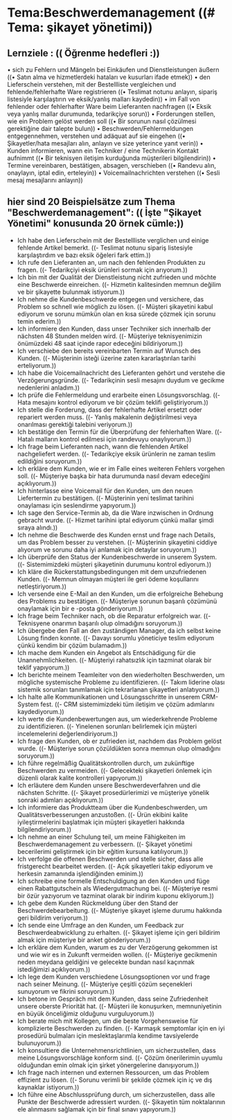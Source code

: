# Tema:Beschwerdemanagement ((# Tema: şikayet yönetimi))
## Lernziele : (( Öğrenme hedefleri :))
• sich zu Fehlern und Mängeln bei Einkäufen und Dienstleistungen äußern ((• Satın alma ve hizmetlerdeki hataları ve kusurları ifade etmek))
• den Lieferschein verstehen, mit der Bestellliste vergleichen und fehlende/fehlerhafte Ware registrieren ((• Teslimat notunu anlayın, sipariş listesiyle karşılaştırın ve eksik/yanlış malları kaydedin))
• im Fall von fehlender oder fehlerhafter Ware beim Lieferanten nachfragen ((• Eksik veya yanlış mallar durumunda, tedarikçiye sorun))
• Forderungen stellen, wie ein Problem gelöst werden soll ((• Bir sorunun nasıl çözülmesi gerektiğine dair talepte bulun))
• Beschwerden/Fehlermeldungen entgegennehmen, verstehen und adäquat auf sie eingehen ((• Şikayetler/hata mesajları alın, anlayın ve size yeterince yanıt verin))
• Kunden informieren, wann ein Techniker / eine Technikerin Kontakt aufnimmt ((• Bir teknisyen iletişim kurduğunda müşterileri bilgilendirin))
• Termine vereinbaren, bestätigen, absagen, verschieben ((• Randevu alın, onaylayın, iptal edin, erteleyin))
• Voicemailnachrichten verstehen ((• Sesli mesaj mesajlarını anlayın))
## hier sind 20 Beispielsätze zum Thema "Beschwerdemanagement": (( İşte "Şikayet Yönetimi" konusunda 20 örnek cümle:))
- Ich habe den Lieferschein mit der Bestellliste verglichen und einige fehlende Artikel bemerkt. ((- Teslimat notunu sipariş listesiyle karşılaştırdım ve bazı eksik öğeleri fark ettim.))
- Ich rufe den Lieferanten an, um nach den fehlenden Produkten zu fragen. ((- Tedarikçiyi eksik ürünleri sormak için arıyorum.))
- Ich bin mit der Qualität der Dienstleistung nicht zufrieden und möchte eine Beschwerde einreichen. ((- Hizmetin kalitesinden memnun değilim ve bir şikayette bulunmak istiyorum.))
- Ich nehme die Kundenbeschwerde entgegen und versichere, das Problem so schnell wie möglich zu lösen. ((- Müşteri şikayetini kabul ediyorum ve sorunu mümkün olan en kısa sürede çözmek için sorunu temin ederim.))
- Ich informiere den Kunden, dass unser Techniker sich innerhalb der nächsten 48 Stunden melden wird. ((- Müşteriye teknisyenimizin önümüzdeki 48 saat içinde rapor edeceğini bildiriyorum.))
- Ich verschiebe den bereits vereinbarten Termin auf Wunsch des Kunden. ((- Müşterinin isteği üzerine zaten kararlaştırılan tarihi erteliyorum.))
- Ich habe die Voicemailnachricht des Lieferanten gehört und verstehe die Verzögerungsgründe. ((- Tedarikçinin sesli mesajını duydum ve gecikme nedenlerini anladım.))
- Ich prüfe die Fehlermeldung und erarbeite einen Lösungsvorschlag. ((- Hata mesajını kontrol ediyorum ve bir çözüm teklifi geliştiriyorum.))
- Ich stelle die Forderung, dass der fehlerhafte Artikel ersetzt oder repariert werden muss. ((- Yanlış makalenin değiştirilmesi veya onarılması gerektiği talebini veriyorum.))
- Ich bestätige den Termin für die Überprüfung der fehlerhaften Ware. ((- Hatalı malların kontrol edilmesi için randevuyu onaylıyorum.))
- Ich frage beim Lieferanten nach, wann die fehlenden Artikel nachgeliefert werden. ((- Tedarikçiye eksik ürünlerin ne zaman teslim edildiğini soruyorum.))
- Ich erkläre dem Kunden, wie er im Falle eines weiteren Fehlers vorgehen soll. ((- Müşteriye başka bir hata durumunda nasıl devam edeceğini açıklıyorum.))
- Ich hinterlasse eine Voicemail für den Kunden, um den neuen Liefertermin zu bestätigen. ((- Müşterinin yeni teslimat tarihini onaylaması için seslendirme yapıyorum.))
- Ich sage den Service-Termin ab, da die Ware inzwischen in Ordnung gebracht wurde. ((- Hizmet tarihini iptal ediyorum çünkü mallar şimdi sıraya alındı.))
- Ich nehme die Beschwerde des Kunden ernst und frage nach Details, um das Problem besser zu verstehen. ((- Müşterinin şikayetini ciddiye alıyorum ve sorunu daha iyi anlamak için detaylar soruyorum.))
- Ich überprüfe den Status der Kundenbeschwerde in unserem System. ((- Sistemimizdeki müşteri şikayetinin durumunu kontrol ediyorum.))
- Ich kläre die Rückerstattungsbedingungen mit dem unzufriedenen Kunden. ((- Memnun olmayan müşteri ile geri ödeme koşullarını netleştiriyorum.))
- Ich versende eine E-Mail an den Kunden, um die erfolgreiche Behebung des Problems zu bestätigen. ((- Müşteriye sorunun başarılı çözümünü onaylamak için bir e -posta gönderiyorum.))
- Ich frage beim Techniker nach, ob die Reparatur erfolgreich war. ((- Teknisyene onarımın başarılı olup olmadığını soruyorum.))
- Ich übergebe den Fall an den zuständigen Manager, da ich selbst keine Lösung finden konnte. ((- Davayı sorumlu yöneticiye teslim ediyorum çünkü kendim bir çözüm bulamadım.))
- Ich mache dem Kunden ein Angebot als Entschädigung für die Unannehmlichkeiten. ((- Müşteriyi rahatsızlık için tazminat olarak bir teklif yapıyorum.))
- Ich berichte meinem Teamleiter von den wiederholten Beschwerden, um mögliche systemische Probleme zu identifizieren. ((- Takım liderine olası sistemik sorunları tanımlamak için tekrarlanan şikayetleri anlatıyorum.))
- Ich halte alle Kommunikationen und Lösungsschritte in unserem CRM-System fest. ((- CRM sistemimizdeki tüm iletişim ve çözüm adımlarını kaydediyorum.))
- Ich werte die Kundenbewertungen aus, um wiederkehrende Probleme zu identifizieren. ((- Yinelenen sorunları belirlemek için müşteri incelemelerini değerlendiriyorum.))
- Ich frage den Kunden, ob er zufrieden ist, nachdem das Problem gelöst wurde. ((- Müşteriye sorun çözüldükten sonra memnun olup olmadığını soruyorum.))
- Ich führe regelmäßig Qualitätskontrollen durch, um zukünftige Beschwerden zu vermeiden. ((- Gelecekteki şikayetleri önlemek için düzenli olarak kalite kontrolleri yapıyorum.))
- Ich erläutere dem Kunden unsere Beschwerdeverfahren und die nächsten Schritte. ((- Şikayet prosedürlerimizi ve müşteriye yönelik sonraki adımları açıklıyorum.))
- Ich informiere das Produktteam über die Kundenbeschwerden, um Qualitätsverbesserungen anzustoßen. ((- Ürün ekibini kalite iyileştirmelerini başlatmak için müşteri şikayetleri hakkında bilgilendiriyorum.))
- Ich nehme an einer Schulung teil, um meine Fähigkeiten im Beschwerdemanagement zu verbessern. ((- Şikayet yönetimi becerilerimi geliştirmek için bir eğitim kursuna katılıyorum.))
- Ich verfolge die offenen Beschwerden und stelle sicher, dass alle fristgerecht bearbeitet werden. ((- Açık şikayetleri takip ediyorum ve herkesin zamanında işlendiğinden eminim.))
- Ich schreibe eine formelle Entschuldigung an den Kunden und füge einen Rabattgutschein als Wiedergutmachung bei. ((- Müşteriye resmi bir özür yazıyorum ve tazminat olarak bir indirim kuponu ekliyorum.))
- Ich gebe dem Kunden Rückmeldung über den Stand der Beschwerdebearbeitung. ((- Müşteriye şikayet işleme durumu hakkında geri bildirim veriyorum.))
- Ich sende eine Umfrage an den Kunden, um Feedback zur Beschwerdeabwicklung zu erhalten. ((- Şikayet işleme için geri bildirim almak için müşteriye bir anket gönderiyorum.))
- Ich erkläre dem Kunden, warum es zu der Verzögerung gekommen ist und wie wir es in Zukunft vermeiden wollen. ((- Müşteriye gecikmenin neden meydana geldiğini ve gelecekte bundan nasıl kaçınmak istediğimizi açıklıyorum.))
- Ich lege dem Kunden verschiedene Lösungsoptionen vor und frage nach seiner Meinung. ((- Müşteriye çeşitli çözüm seçenekleri sunuyorum ve fikrini soruyorum.))
- Ich betone im Gespräch mit dem Kunden, dass seine Zufriedenheit unsere oberste Priorität hat. ((- Müşteri ile konuşurken, memnuniyetinin en büyük önceliğimiz olduğunu vurguluyorum.))
- Ich berate mich mit Kollegen, um die beste Vorgehensweise für komplizierte Beschwerden zu finden. ((- Karmaşık semptomlar için en iyi prosedürü bulmaları için meslektaşlarımla kendime tavsiyelerde bulunuyorum.))
- Ich konsultiere die Unternehmensrichtlinien, um sicherzustellen, dass meine Lösungsvorschläge konform sind. ((- Çözüm önerilerimin uyumlu olduğundan emin olmak için şirket yönergelerine danışıyorum.))
- Ich frage nach internen und externen Ressourcen, um das Problem effizient zu lösen. ((- Sorunu verimli bir şekilde çözmek için iç ve dış kaynaklar istiyorum.))
- Ich führe eine Abschlussprüfung durch, um sicherzustellen, dass alle Punkte der Beschwerde adressiert wurden. ((- Şikayetin tüm noktalarının ele alınmasını sağlamak için bir final sınavı yapıyorum.))
